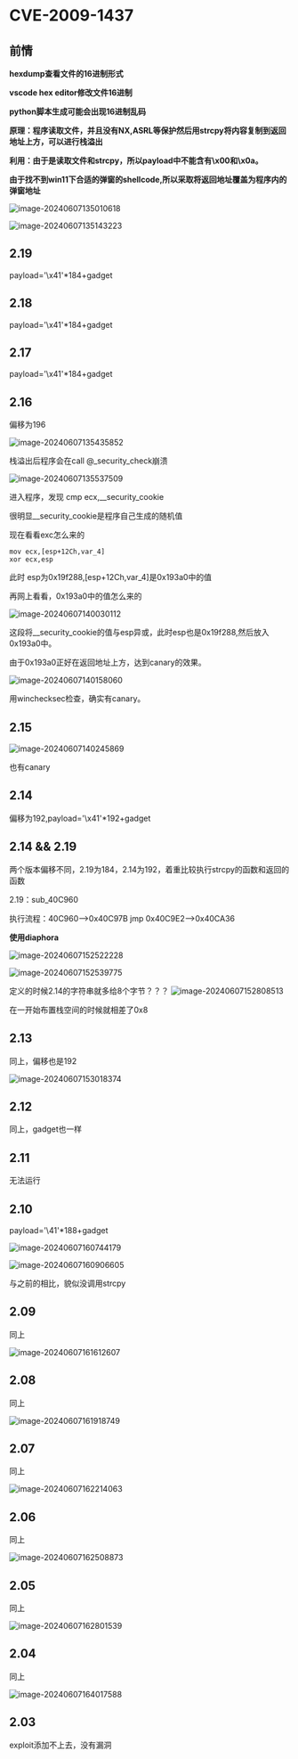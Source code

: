 # CVE-2009-1437

## 前情

**hexdump查看文件的16进制形式**

**vscode hex editor修改文件16进制**

**python脚本生成可能会出现16进制乱码**

**原理：程序读取文件，并且没有NX,ASRL等保护然后用strcpy将内容复制到返回地址上方，可以进行栈溢出**

**利用：由于是读取文件和strcpy，所以payload中不能含有\x00和\x0a。**

**由于找不到win11下合适的弹窗的shellcode,所以采取将返回地址覆盖为程序内的弹窗地址**

![image-20240607135010618](C:\Users\29987\AppData\Roaming\Typora\typora-user-images\image-20240607135010618.png)

![image-20240607135143223](C:\Users\29987\AppData\Roaming\Typora\typora-user-images\image-20240607135143223.png)

## 2.19

payload='\x41'*184+gadget



## 2.18

payload='\x41'*184+gadget



## 2.17

payload='\x41'*184+gadget



## 2.16

偏移为196

![image-20240607135435852](C:\Users\29987\AppData\Roaming\Typora\typora-user-images\image-20240607135435852.png)

栈溢出后程序会在call @_security_check崩溃

![image-20240607135537509](C:\Users\29987\AppData\Roaming\Typora\typora-user-images\image-20240607135537509.png)

进入程序，发现 cmp ecx,__security_cookie

很明显__security_cookie是程序自己生成的随机值

现在看看exc怎么来的

~~~
mov ecx,[esp+12Ch,var_4]
xor ecx,esp
~~~

此时 esp为0x19f288,[esp+12Ch,var_4]是0x193a0中的值

再网上看看，0x193a0中的值怎么来的

![image-20240607140030112](C:\Users\29987\AppData\Roaming\Typora\typora-user-images\image-20240607140030112.png)

这段将__security_cookie的值与esp异或，此时esp也是0x19f288,然后放入0x193a0中。

由于0x193a0正好在返回地址上方，达到canary的效果。

![image-20240607140158060](C:\Users\29987\AppData\Roaming\Typora\typora-user-images\image-20240607140158060.png)

用winchecksec检查，确实有canary。



## 2.15

![image-20240607140245869](C:\Users\29987\AppData\Roaming\Typora\typora-user-images\image-20240607140245869.png)

也有canary



## 2.14

偏移为192,payload='\x41'*192+gadget



## 2.14 && 2.19

两个版本偏移不同，2.19为184，2.14为192，着重比较执行strcpy的函数和返回的函数

2.19：sub_40C960    

执行流程：40C960-->0x40C97B  jmp 0x40C9E2-->0x40CA36

**使用diaphora**

![image-20240607152522228](C:\Users\29987\AppData\Roaming\Typora\typora-user-images\image-20240607152522228.png)



![image-20240607152539775](C:\Users\29987\AppData\Roaming\Typora\typora-user-images\image-20240607152539775.png)

定义的时候2.14的字符串就多给8个字节？？？
![image-20240607152808513](C:\Users\29987\AppData\Roaming\Typora\typora-user-images\image-20240607152808513.png)

在一开始布置栈空间的时候就相差了0x8

## 2.13

同上，偏移也是192

![image-20240607153018374](C:\Users\29987\AppData\Roaming\Typora\typora-user-images\image-20240607153018374.png)



## 2.12

同上，gadget也一样



## 2.11

无法运行



## 2.10

payload='\41'*188+gadget

![image-20240607160744179](C:\Users\29987\AppData\Roaming\Typora\typora-user-images\image-20240607160744179.png)

![image-20240607160906605](C:\Users\29987\AppData\Roaming\Typora\typora-user-images\image-20240607160906605.png)

与之前的相比，貌似没调用strcpy



## 2.09

同上

![image-20240607161612607](C:\Users\29987\AppData\Roaming\Typora\typora-user-images\image-20240607161612607.png)

## 2.08

同上

![image-20240607161918749](C:\Users\29987\AppData\Roaming\Typora\typora-user-images\image-20240607161918749.png)



## 2.07

同上

![image-20240607162214063](C:\Users\29987\AppData\Roaming\Typora\typora-user-images\image-20240607162214063.png)



## 2.06

同上

![image-20240607162508873](C:\Users\29987\AppData\Roaming\Typora\typora-user-images\image-20240607162508873.png)

## 2.05

同上

![image-20240607162801539](C:\Users\29987\AppData\Roaming\Typora\typora-user-images\image-20240607162801539.png)

## 2.04

同上

![image-20240607164017588](C:\Users\29987\AppData\Roaming\Typora\typora-user-images\image-20240607164017588.png)



## 2.03

exploit添加不上去，没有漏洞